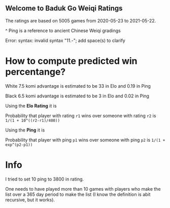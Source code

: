 ## Welcome to Baduk Go Weiqi Ratings

The ratings are based on 5005 games from 2020-05-23 to 2021-05-22.

^ Ping is a reference to ancient Chinese Weiqi gradings

Error: syntax: invalid syntax "11.-"; add space(s) to clarify





# How to compute predicted win percentange?

White 7.5 komi advantage is estimated to be 33 in Elo and 0.19 in Ping

Black 6.5 komi advantage is estimated to be 3 in Elo and 0.02 in Ping

Using the **Elo Rating** it is

Probability that player with rating `r1` wins over someone with rating `r2` is `1/(1 + 10^((r2-r1)/400))`

Using the **Ping** it is

Probability that player with ping `p1` wins over someone with ping `p2` is `1/(1 + exp^(p2-p1))`

# Info

I tried to set 10 ping to 3800 in rating.

One needs to have played more than 10 games with players who make the list over a 365 day period to make the list (I know the definition is abit recursive, but it works).
